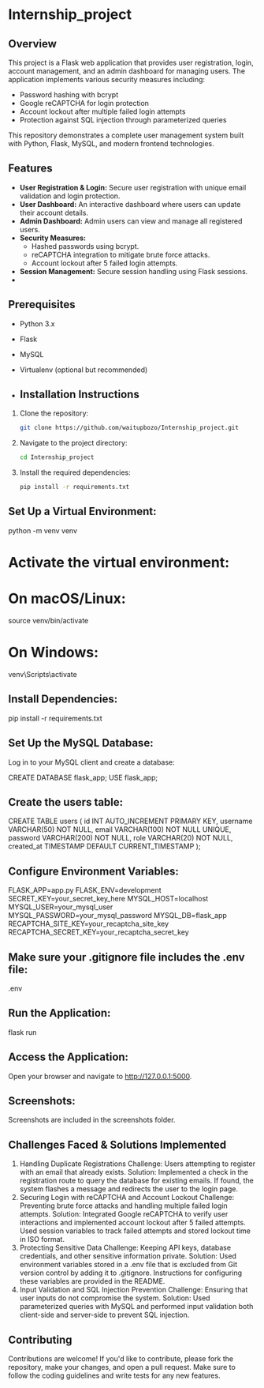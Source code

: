 # Internship_project
## Overview
This project is a Flask web application that provides user registration, login, account management, and an admin dashboard for managing users. The application implements various security measures including:
- Password hashing with bcrypt
- Google reCAPTCHA for login protection
- Account lockout after multiple failed login attempts
- Protection against SQL injection through parameterized queries

This repository demonstrates a complete user management system built with Python, Flask, MySQL, and modern frontend technologies.

## Features
- **User Registration & Login:** Secure user registration with unique email validation and login protection.
- **User Dashboard:** An interactive dashboard where users can update their account details.
- **Admin Dashboard:** Admin users can view and manage all registered users.
- **Security Measures:** 
  - Hashed passwords using bcrypt.
  - reCAPTCHA integration to mitigate brute force attacks.
  - Account lockout after 5 failed login attempts.
- **Session Management:** Secure session handling using Flask sessions.
- 
## Prerequisites
- Python 3.x
- Flask
- MySQL
- Virtualenv (optional but recommended)

- ## Installation Instructions
1. Clone the repository:
   ```bash
   git clone https://github.com/waitupbozo/Internship_project.git
   ```
2. Navigate to the project directory:
   ```bash
   cd Internship_project
   ```
3. Install the required dependencies:
   ```bash
   pip install -r requirements.txt
   ```

## Set Up a Virtual Environment:
python -m venv venv
# Activate the virtual environment:
# On macOS/Linux:
source venv/bin/activate
# On Windows:
venv\Scripts\activate

## Install Dependencies:
pip install -r requirements.txt

## Set Up the MySQL Database:
Log in to your MySQL client and create a database:

CREATE DATABASE flask_app;
USE flask_app;

## Create the users table:
CREATE TABLE users (
    id INT AUTO_INCREMENT PRIMARY KEY,
    username VARCHAR(50) NOT NULL,
    email VARCHAR(100) NOT NULL UNIQUE,
    password VARCHAR(200) NOT NULL,
    role VARCHAR(20) NOT NULL,
    created_at TIMESTAMP DEFAULT CURRENT_TIMESTAMP
);

## Configure Environment Variables:
FLASK_APP=app.py
FLASK_ENV=development
SECRET_KEY=your_secret_key_here
MYSQL_HOST=localhost
MYSQL_USER=your_mysql_user
MYSQL_PASSWORD=your_mysql_password
MYSQL_DB=flask_app
RECAPTCHA_SITE_KEY=your_recaptcha_site_key
RECAPTCHA_SECRET_KEY=your_recaptcha_secret_key

## Make sure your .gitignore file includes the .env file:
.env

## Run the Application:
flask run

## Access the Application:
Open your browser and navigate to http://127.0.0.1:5000.

## Screenshots:
Screenshots are included in the screenshots folder.

## Challenges Faced & Solutions Implemented
1. Handling Duplicate Registrations
Challenge: Users attempting to register with an email that already exists.
Solution: Implemented a check in the registration route to query the database for existing emails. If found, the system flashes a message and redirects the user to the login page.
2. Securing Login with reCAPTCHA and Account Lockout
Challenge: Preventing brute force attacks and handling multiple failed login attempts.
Solution: Integrated Google reCAPTCHA to verify user interactions and implemented account lockout after 5 failed attempts. Used session variables to track failed attempts and stored lockout time in ISO format.
3. Protecting Sensitive Data
Challenge: Keeping API keys, database credentials, and other sensitive information private.
Solution: Used environment variables stored in a .env file that is excluded from Git version control by adding it to .gitignore. Instructions for configuring these variables are provided in the README.
4. Input Validation and SQL Injection Prevention
Challenge: Ensuring that user inputs do not compromise the system.
Solution: Used parameterized queries with MySQL and performed input validation both client-side and server-side to prevent SQL injection.

## Contributing
Contributions are welcome! If you'd like to contribute, please fork the repository, make your changes, and open a pull request. Make sure to follow the coding guidelines and write tests for any new features.

